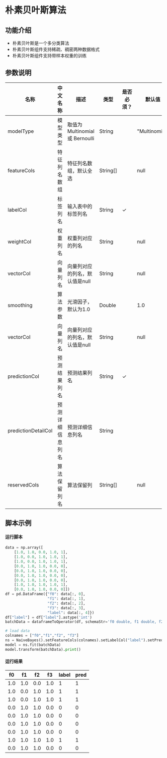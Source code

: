 # 朴素贝叶斯算法
## 功能介绍

* 朴素贝叶斯是一个多分类算法
* 朴素贝叶斯组件支持稀疏、稠密两种数据格式
* 朴素贝叶斯组件支持带样本权重的训练

## 参数说明

<!-- This is the start of auto-generated parameter info -->
<!-- DO NOT EDIT THIS PART!!! -->
| 名称 | 中文名称 | 描述 | 类型 | 是否必须？ | 默认值 |
| --- | --- | --- | --- | --- | --- |
| modelType | 模型类型 | 取值为 Multinomial 或 Bernoulli | String |  | "Multinomial" |
| featureCols | 特征列名数组 | 特征列名数组，默认全选 | String[] |  | null |
| labelCol | 标签列名 | 输入表中的标签列名 | String | ✓ |  |
| weightCol | 权重列名 | 权重列对应的列名 | String |  | null |
| vectorCol | 向量列名 | 向量列对应的列名，默认值是null | String |  | null |
| smoothing | 算法参数 | 光滑因子，默认为1.0 | Double |  | 1.0 |
| vectorCol | 向量列名 | 向量列对应的列名，默认值是null | String |  | null |
| predictionCol | 预测结果列名 | 预测结果列名 | String | ✓ |  |
| predictionDetailCol | 预测详细信息列名 | 预测详细信息列名 | String |  |  |
| reservedCols | 算法保留列名 | 算法保留列 | String[] |  | null |<!-- This is the end of auto-generated parameter info -->


## 脚本示例
#### 运行脚本
```python
data = np.array([
    [1.0, 1.0, 0.0, 1.0, 1],
    [1.0, 0.0, 1.0, 1.0, 1],
    [1.0, 0.0, 1.0, 1.0, 1],
    [0.0, 1.0, 1.0, 0.0, 0],
    [0.0, 1.0, 1.0, 0.0, 0],
    [0.0, 1.0, 1.0, 0.0, 0],
    [0.0, 1.0, 1.0, 0.0, 0],
    [1.0, 1.0, 1.0, 1.0, 1],
    [0.0, 1.0, 1.0, 0.0, 0]])
df = pd.DataFrame({"f0": data[:, 0], 
                   "f1": data[:, 1],
                   "f2": data[:, 2],
                   "f3": data[:, 3],
                   "label": data[:, 4]})
df["label"] = df["label"].astype('int')
batchData = dataframeToOperator(df, schemaStr='f0 double, f1 double, f2 double, f3 double, label int', op_type='batch')

# load data
colnames = ["f0","f1","f2", "f3"]
ns = NaiveBayes().setFeatureCols(colnames).setLabelCol("label").setPredictionCol("pred")
model = ns.fit(batchData)
model.transform(batchData).print()
```
#### 运行结果

f0 | f1 | f2 | f3 | label | pred
---|----|----|----|-------|----
1.0|1.0|0.0|1.0|1|1
1.0|0.0|1.0|1.0|1|1
1.0|0.0|1.0|1.0|1|1
0.0|1.0|1.0|0.0|0|0
0.0|1.0|1.0|0.0|0|0
0.0|1.0|1.0|0.0|0|0
0.0|1.0|1.0|0.0|0|0
1.0|1.0|1.0|1.0|1|1
0.0|1.0|1.0|0.0|0|0




